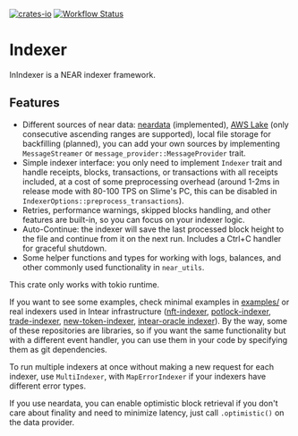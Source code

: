 [![crates-io](https://img.shields.io/crates/v/inindexer.svg)](https://crates.io/crates/inindexer) [![Workflow Status](https://github.com/INTEARnear/inindexer/actions/workflows/rust.yml/badge.svg)](https://github.com/INTEARnear/inindexer/actions?query=workflow%3A%22main%22)

# Indexer
InIndexer is a NEAR indexer framework.

## Features

- Different sources of near data: [neardata](https://github.com/fastnear/neardata-server) (implemented),
  [AWS Lake](https://docs.near.org/concepts/advanced/near-lake-framework) (only consecutive ascending ranges
  are supported), local file storage for backfilling (planned), you can add your own sources by implementing
  `MessageStreamer` or `message_provider::MessageProvider` trait.
- Simple indexer interface: you only need to implement `Indexer` trait and handle receipts, blocks,
  transactions, or transactions with all receipts included, at a cost of some preprocessing overhead (around 1-2ms
  in release mode with 80-100 TPS on Slime's PC, this can be disabled in `IndexerOptions::preprocess_transactions`).
- Retries, performance warnings, skipped blocks handling, and other features are built-in, so you can focus on
  your indexer logic.
- Auto-Continue: the indexer will save the last processed block height to the file and continue from it
  on the next run. Includes a Ctrl+C handler for graceful shutdown.
- Some helper functions and types for working with logs, balances, and other commonly used functionality in
  `near_utils`.

This crate only works with tokio runtime.

If you want to see some examples, check minimal examples in [examples/](examples/) or real indexers used in Intear infrastructure ([nft-indexer](https://github.com/INTEARnear/nft-indexer), [potlock-indexer](https://github.com/INTEARnear/potlock-indexer), [trade-indexer](https://github.com/INTEARnear/trade-indexer), [new-token-indexer](https://github.com/INTEARnear/new-token-indexer), [intear-oracle indexer](https://github.com/INTEARnear/oracle/tree/main/crates/indexer)). By the way, some of these repositories are libraries, so if you want the same functionality but with a different event handler, you can use them in your code by specifying them as git dependencies.

To run multiple indexers at once without making a new request for each indexer, use `MultiIndexer`, with `MapErrorIndexer` if your indexers have different error types.

If you use neardata, you can enable optimistic block retrieval if you don't care about finality and need to minimize latency, just call `.optimistic()` on the data provider.
